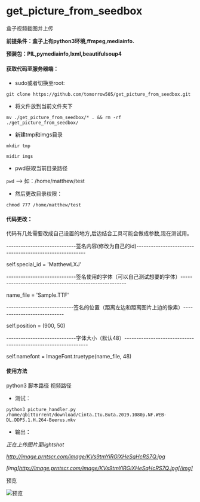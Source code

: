 # get_picture_from_seedbox
盒子视频截图并上传

**前提条件：盒子上有python3环境,ffmpeg,mediainfo.**

**预装包：PIL,pymediainfo,lxml,beautifulsoup4**

#### 获取代码至服务器端：

+ sudo或者切换至root: 

`git clone https://github.com/tomorrow505/get_picture_from_seedbox.git`

+ 将文件放到当前文件夹下

`mv ./get_picture_from_seedbox/* . && rm -rf ./get_picture_from_seedbox/`

+ 新建tmp和imgs目录

`mkdir tmp`

`midir imgs`

+ pwd获取当前目录路径

`pwd` --> 如：/home/matthew/test

+ 然后更改目录权限：

`chmod 777 /home/matthew/test`

#### 代码更改：

代码有几处需要改成自己设置的地方,后边结合工具可能会做成参数,现在测试用。

-----------------------------签名内容(修改为自己的id)---------------------------------------------------------

self.special_id = 'MatthewLXJ'

-----------------------------签名使用的字体（可以自己测试想要的字体）-------------------------------------------------------

name_file = 'Sample.TTF' 

----------------------------签名的位置（距离左边和距离图片上边的像素）----------------------------

self.position = (900, 50)

-----------------------------字体大小（默认48）---------------------------------------------------------------

self.namefont = ImageFont.truetype(name_file, 48)


#### 使用方法

python3 脚本路径 视频路径

+ 测试：

`python3 picture_handler.py /home/qbittorrent/download/Cinta.Itu.Buta.2019.1080p.NF.WEB-DL.DDP5.1.H.264-Beerus.mkv`

+ 输出：

*正在上传图片至lightshot*

*http://image.prntscr.com/image/KVs9tmYiRGiXHeSqHcRS7Q.jpg*

*[img]http://image.prntscr.com/image/KVs9tmYiRGiXHeSqHcRS7Q.jpg[/img]*

预览

![预览](http://image.prntscr.com/image/KVs9tmYiRGiXHeSqHcRS7Q.jpg)

